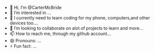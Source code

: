 - 👋 Hi, I’m @CarterMcBride
- 👀 I’m interested in ...
- 🌱 I currently need to learn coding for my phone, computers,and other devices too....
- 💞️ I’m looking to collaborate on alot of projects to learn and more...
- 📫 How to reach me, through my github account...
- 😄 Pronouns: ...
- ⚡ Fun fact: ...
<!---
CarterMcBride/CarterMcBride is a ✨ special ✨ repository because its `README.md` (this file) appears on your GitHub profile.
You can click the Preview link to take a look at your changes.
--->
